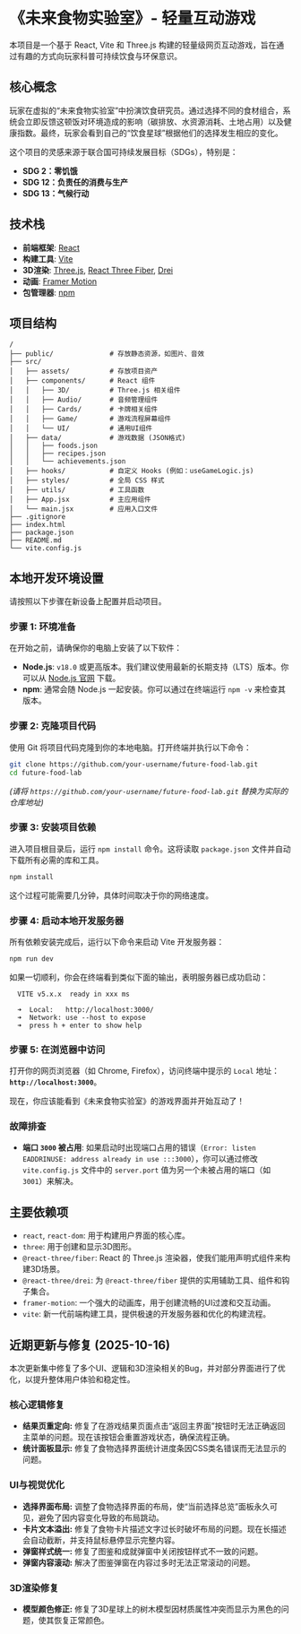 # 《未来食物实验室》- 轻量互动游戏

本项目是一个基于 React, Vite 和 Three.js 构建的轻量级网页互动游戏，旨在通过有趣的方式向玩家科普可持续饮食与环保意识。

## 核心概念

玩家在虚拟的“未来食物实验室”中扮演饮食研究员。通过选择不同的食材组合，系统会立即反馈这顿饭对环境造成的影响（碳排放、水资源消耗、土地占用）以及健康指数。最终，玩家会看到自己的“饮食星球”根据他们的选择发生相应的变化。

这个项目的灵感来源于联合国可持续发展目标（SDGs），特别是：
- **SDG 2：零饥饿**
- **SDG 12：负责任的消费与生产**
- **SDG 13：气候行动**

## 技术栈

- **前端框架**: [React](https://reactjs.org/)
- **构建工具**: [Vite](https://vitejs.dev/)
- **3D渲染**: [Three.js](https://threejs.org/), [React Three Fiber](https://docs.pmnd.rs/react-three-fiber/getting-started/introduction), [Drei](https://github.com/pmndrs/drei)
- **动画**: [Framer Motion](https://www.framer.com/motion/)
- **包管理器**: [npm](https://www.npmjs.com/)

## 项目结构

```
/
├── public/              # 存放静态资源，如图片、音效
├── src/
│   ├── assets/          # 存放项目资产
│   ├── components/      # React 组件
│   │   ├── 3D/          # Three.js 相关组件
│   │   ├── Audio/       # 音频管理组件
│   │   ├── Cards/       # 卡牌相关组件
│   │   ├── Game/        # 游戏流程屏幕组件
│   │   └── UI/          # 通用UI组件
│   ├── data/            # 游戏数据 (JSON格式)
│   │   ├── foods.json
│   │   ├── recipes.json
│   │   └── achievements.json
│   ├── hooks/           # 自定义 Hooks (例如：useGameLogic.js)
│   ├── styles/          # 全局 CSS 样式
│   ├── utils/           # 工具函数
│   ├── App.jsx          # 主应用组件
│   └── main.jsx         # 应用入口文件
├── .gitignore
├── index.html
├── package.json
├── README.md
└── vite.config.js
```

## 本地开发环境设置

请按照以下步骤在新设备上配置并启动项目。

### 步骤 1: 环境准备

在开始之前，请确保你的电脑上安装了以下软件：
- **Node.js**: `v18.0` 或更高版本。我们建议使用最新的长期支持（LTS）版本。你可以从 [Node.js 官网](https://nodejs.org/) 下载。
- **npm**: 通常会随 Node.js 一起安装。你可以通过在终端运行 `npm -v` 来检查其版本。

### 步骤 2: 克隆项目代码

使用 Git 将项目代码克隆到你的本地电脑。打开终端并执行以下命令：

```bash
git clone https://github.com/your-username/future-food-lab.git
cd future-food-lab
```
*(请将 `https://github.com/your-username/future-food-lab.git` 替换为实际的仓库地址)*

### 步骤 3: 安装项目依赖

进入项目根目录后，运行 `npm install` 命令。这将读取 `package.json` 文件并自动下载所有必需的库和工具。

```bash
npm install
```
这个过程可能需要几分钟，具体时间取决于你的网络速度。

### 步骤 4: 启动本地开发服务器

所有依赖安装完成后，运行以下命令来启动 Vite 开发服务器：

```bash
npm run dev
```

如果一切顺利，你会在终端看到类似下面的输出，表明服务器已成功启动：

```
  VITE v5.x.x  ready in xxx ms

  ➜  Local:   http://localhost:3000/
  ➜  Network: use --host to expose
  ➜  press h + enter to show help
```

### 步骤 5: 在浏览器中访问

打开你的网页浏览器（如 Chrome, Firefox），访问终端中提示的 `Local` 地址：**`http://localhost:3000`**。

现在，你应该能看到《未来食物实验室》的游戏界面并开始互动了！

### 故障排查

- **端口 `3000` 被占用**: 如果启动时出现端口占用的错误（`Error: listen EADDRINUSE: address already in use :::3000`），你可以通过修改 `vite.config.js` 文件中的 `server.port` 值为另一个未被占用的端口（如 `3001`）来解决。

## 主要依赖项

- `react`, `react-dom`: 用于构建用户界面的核心库。
- `three`: 用于创建和显示3D图形。
- `@react-three/fiber`: React 的 Three.js 渲染器，使我们能用声明式组件来构建3D场景。
- `@react-three/drei`: 为 `@react-three/fiber` 提供的实用辅助工具、组件和钩子集合。
- `framer-motion`: 一个强大的动画库，用于创建流畅的UI过渡和交互动画。
- `vite`: 新一代前端构建工具，提供极速的开发服务器和优化的构建流程。

## 近期更新与修复 (2025-10-16)

本次更新集中修复了多个UI、逻辑和3D渲染相关的Bug，并对部分界面进行了优化，以提升整体用户体验和稳定性。

### 核心逻辑修复
- **结果页重定向:** 修复了在游戏结果页面点击“返回主界面”按钮时无法正确返回主菜单的问题。现在该按钮会重置游戏状态，确保流程正确。
- **统计面板显示:** 修复了食物选择界面统计进度条因CSS类名错误而无法显示的问题。

### UI与视觉优化
- **选择界面布局:** 调整了食物选择界面的布局，使“当前选择总览”面板永久可见，避免了因内容变化导致的布局跳动。
- **卡片文本溢出:** 修复了食物卡片描述文字过长时破坏布局的问题。现在长描述会自动截断，并支持鼠标悬停显示完整内容。
- **弹窗样式统一:** 修复了图鉴和成就弹窗中关闭按钮样式不一致的问题。
- **弹窗内容滚动:** 解决了图鉴弹窗在内容过多时无法正常滚动的问题。

### 3D渲染修复
- **模型颜色修正:** 修复了3D星球上的树木模型因材质属性冲突而显示为黑色的问题，使其恢复正常颜色。